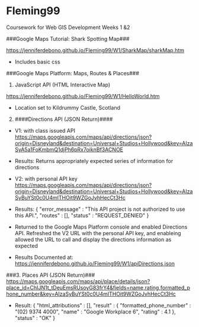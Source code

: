 # Fleming99
Coursework for Web GIS Development Weeks 1 &2

###Google Maps Tutorial: Shark Spotting Map###

https://jenniferdebono.github.io/Fleming99/W1/SharkMap/sharkMap.htm

* Includes basic css 


###Google Maps Platform: Maps, Routes & Places###

1. JavaScript API (HTML Interactive Map)

https://jenniferdebono.github.io/Fleming99/W1/HelloWorld.htm

* Location set to Kildrummy Castle, Scotland


2. ####Directions API (JSON Return)####

* V1: with class issued API
https://maps.googleapis.com/maps/api/directions/json?origin=Disneyland&destination=Universal+Studios+Hollywood&key=AIzaSyA5a1FoKmbmQ1djPh6pRx7oiknBf3ACNOE

* Results: Returns appropriately expected series of information for directions

* V2: with personal API key
https://maps.googleapis.com/maps/api/directions/json?origin=Disneyland&destination=Universal+Studios+Hollywood&key=AIzaSyBuYSt0c0U4mITHOit9WZGoJvhHecCt3Hc

- Results:
{
   "error_message" : "This API project is not authorized to use this API.",
   "routes" : [],
   "status" : "REQUEST_DENIED"
}

- Returned to the Google Maps Platform console and enabled Directions API. Refreshed the V2 URL with the personal API key, and enableing allowed the URL to call and
display the directions information as expected

- Results Documented at: 
https://jenniferdebono.github.io/Fleming99/W1/apiDirections.json


###3. Places API (JSON Return)###
https://maps.googleapis.com/maps/api/place/details/json?place_id=ChIJN1t_tDeuEmsRUsoyG83frY4&fields=name,rating,formatted_phone_number&key=AIzaSyBuYSt0c0U4mITHOit9WZGoJvhHecCt3Hc

- Result:
{
   "html_attributions" : [],
   "result" : {
      "formatted_phone_number" : "(02) 9374 4000",
      "name" : "Google Workplace 6",
      "rating" : 4.1
   },
   "status" : "OK"
}